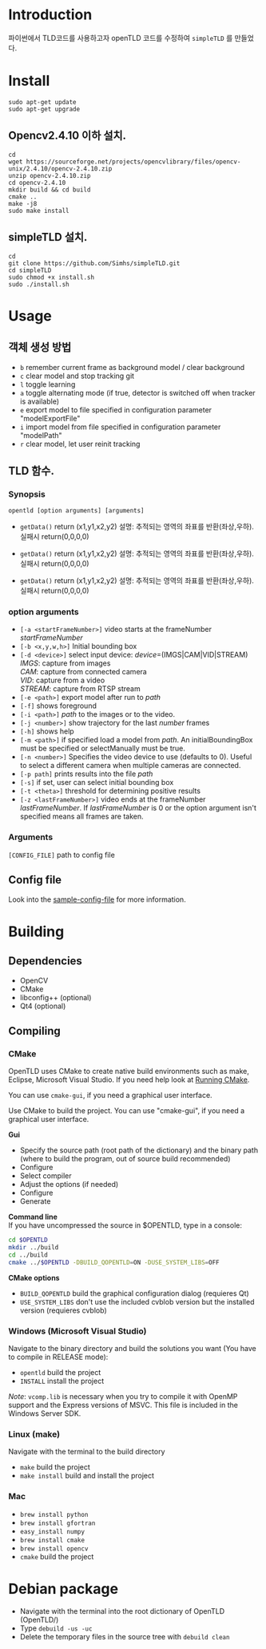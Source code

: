 # Introduction

파이썬에서 TLD코드를 사용하고자 openTLD 코드를 수정하여 `simpleTLD` 를 만들었다.

# Install 
```
sudo apt-get update
sudo apt-get upgrade
```
## Opencv2.4.10 이하 설치.
```
cd
wget https://sourceforge.net/projects/opencvlibrary/files/opencv-unix/2.4.10/opencv-2.4.10.zip
unzip opencv-2.4.10.zip
cd opencv-2.4.10
mkdir build && cd build
cmake ..
make -j8
sudo make install
```
## simpleTLD 설치.
```
cd 
git clone https://github.com/Simhs/simpleTLD.git
cd simpleTLD
sudo chmod +x install.sh
sudo ./install.sh
```

# Usage
## 객체 생성 방법 


* `b` remember current frame as background model / clear background
* `c` clear model and stop tracking  git
* `l` toggle learning
* `a` toggle alternating mode (if true, detector is switched off when tracker is available)
* `e` export model to file specified in configuration parameter "modelExportFile"
* `i` import model from file specified in configuration parameter "modelPath"
* `r` clear model, let user reinit tracking

## TLD 함수.
### Synopsis
`opentld [option arguments] [arguments]`
* `getData()` return (x1,y1,x2,y2)  설명: 추적되는 영역의 좌표를 반환(좌상,우하). 실패시 return(0,0,0,0)

* `getData()` return (x1,y1,x2,y2)  설명: 추적되는 영역의 좌표를 반환(좌상,우하). 실패시 return(0,0,0,0)

* `getData()` return (x1,y1,x2,y2)  설명: 추적되는 영역의 좌표를 반환(좌상,우하). 실패시 return(0,0,0,0)

### option arguments
* `[-a <startFrameNumber>]` video starts at the frameNumber _startFrameNumber_
* `[-b <x,y,w,h>]` Initial bounding box
* `[-d <device>]` select input device: _device_=(IMGS|CAM|VID|STREAM)  
	_IMGS_: capture from images  
	_CAM_: capture from connected camera  
	_VID_: capture from a video  
	_STREAM_: capture from RTSP stream
* `[-e <path>]` export model after run to _path_
* `[-f]` shows foreground
* `[-i <path>]` _path_ to the images or to the video.
* `[-j <number>]` show trajectory for the last _number_ frames
* `[-h]` shows help
* `[-m <path>]` if specified load a model from _path_. An initialBoundingBox must be specified or selectManually must be true.
* `[-n <number>]` Specifies the video device to use (defaults to 0). Useful to select a different camera when multiple cameras are connected.
* `[-p path]` prints results into the file _path_
* `[-s]` if set, user can select initial bounding box
* `[-t <theta>]` threshold for determining positive results
* `[-z <lastFrameNumber>]` video ends at the frameNumber _lastFrameNumber_.
	If _lastFrameNumber_ is 0 or the option argument isn't specified means
	all frames are taken.

### Arguments
`[CONFIG_FILE]` path to config file

## Config file
Look into the [sample-config-file](https://github.com/gnebehay/OpenTLD/blob/master/res/conf/config-sample.cfg) for more information.

# Building
## Dependencies
* OpenCV
* CMake
* libconfig++ (optional)
* Qt4 (optional)

## Compiling
### CMake
OpenTLD uses CMake to create native build environments such as make, Eclipse, Microsoft Visual Studio.
If you need help look at [Running CMake](http://www.cmake.org/cmake/help/runningcmake.html).

You can use `cmake-gui`, if you need a graphical user interface.

Use CMake to build the project. You can use "cmake-gui", if you need a graphical user interface.

__Gui__  
* Specify the source path (root path of the dictionary) and the binary path (where to build the program, out
	  of source build recommended)
* Configure
* Select compiler
* Adjust the options (if needed)
* Configure
* Generate

__Command line__  
If you have uncompressed the source in $OPENTLD, type in a console:
```bash
cd $OPENTLD
mkdir ../build
cd ../build
cmake ../$OPENTLD -DBUILD_QOPENTLD=ON -DUSE_SYSTEM_LIBS=OFF
```

__CMake options__  
* `BUILD_QOPENTLD` build the graphical configuration dialog (requieres Qt)
* `USE_SYSTEM_LIBS` don't use the included cvblob version but the installed version (requieres cvblob)

### Windows (Microsoft Visual Studio)
Navigate to the binary directory and build the solutions you want (You have to compile in RELEASE mode):
* `opentld` build the project
* `INSTALL` install the project

_Note_: `vcomp.lib` is necessary when you try to compile it with OpenMP support and the
Express versions of MSVC. This file is included in the Windows Server SDK.

### Linux (make)
Navigate with the terminal to the build directory
* `make` build the project
* `make install` build and install the project

### Mac
* `brew install python`
* `brew install gfortran`
* `easy_install numpy`
* `brew install cmake`
* `brew install opencv`
* `cmake` build the project

# Debian package
* Navigate with the terminal into the root dictionary of OpenTLD (OpenTLD/)
* Type `debuild -us -uc`
* Delete the temporary files in the source tree with `debuild clean`

